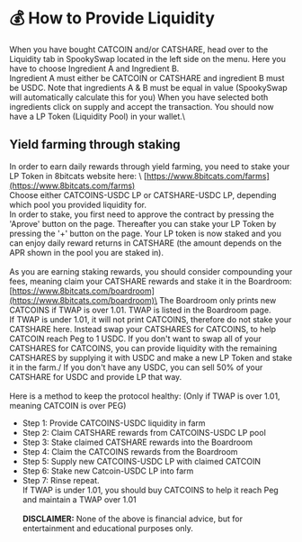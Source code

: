 # 💰 How to Provide Liquidity

When you have bought CATCOIN and/or CATSHARE, head over to the Liquidity tab in SpookySwap located in the left side on the menu. Here you have to choose Ingredient A and Ingredient B.\
Ingredient A must either be CATCOIN or CATSHARE and ingredient B must be USDC. Note that ingredients A & B must be equal in value (SpookySwap will automatically calculate this for you) When you have selected both ingredients click on supply and accept the transaction. You should now have a LP Token (Liquidity Pool) in your wallet.\

## Yield farming through staking

In order to earn daily rewards through yield farming, you need to stake your LP Token in 8bitcats website here:
\ [https://www.8bitcats.com/farms](https://www.8bitcats.com/farms) 
\
Choose either CATCOINS-USDC LP or CATSHARE-USDC LP, depending which pool you provided liquidity for.\
In order to stake, you first need to approve the contract by pressing the 'Aprove' button on the page. Thereafter you can stake your LP Token by pressing the '+' button on the page. Your LP token is now staked and you can enjoy daily reward returns in CATSHARE (the amount depends on the APR shown in the pool you are staked in).\
\
As you are earning staking rewards, you should consider compounding your fees, meaning claim your CATSHARE rewards and stake it in the Boardroom:\
[https://www.8bitcats.com/boardroom](https://www.8bitcats.com/boardroom)\
The Boardroom only prints new CATCOINS if TWAP is over 1.01. TWAP is listed in the Boardroom page.\
If TWAP is under 1.01, it will not print CATCOINS, therefore do not stake your CATSHARE here. Instead swap your CATSHARES for CATCOINS, to help CATCOIN reach Peg to 1 USDC. If you don't want to swap all of your CATSHARES for CATCOINS, you can provide liquidity with the remaining CATSHARES by supplying it with USDC and make a new LP Token and stake it in the farm./
If you don't have any USDC, you can sell 50% of your CATSHARE for USDC and provide LP that way.\
\
Here is a method to keep the protocol healthy: (Only if TWAP is over 1.01, meaning CATCOIN is over PEG)
* Step 1: Provide CATCOINS-USDC liquidity in farm
* Step 2: Claim CATSHARE rewards from CATCOINS-USDC LP pool
* Step 3: Stake claimed CATSHARE rewards into the Boardroom
* Step 4: Claim the CATCOINS rewards from the Boardroom
* Step 5: Supply new CATCOINS-USDC LP with claimed CATCOIN
* Step 6: Stake new Catcoin-USDC LP into farm
* Step 7: Rinse repeat. 
\
If TWAP is under 1.01, you should buy CATCOINS to help it reach Peg and maintain a TWAP over 1.01\
\
**DISCLAIMER:** None of the above is financial advice, but for entertainment and educational purposes only.
